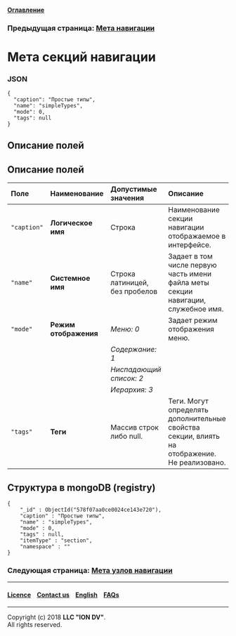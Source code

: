 #### [Оглавление](/docs/ru/index.md)

### Предыдущая страница: [Мета навигации](/docs/ru/2_system_description/metadata_structure/meta_navigation/meta_navigation.md)

# Мета секций навигации

### JSON
```
{
  "caption": "Простые типы",
  "name": "simpleTypes",
  "mode": 0,
  "tags": null
}

```
## Описание полей

## Описание полей

| Поле            | Наименование  | Допустимые значения           | Описание 
|:----------------|:----------------------|:------------------------------|:-----------
|`"caption"`      | **Логическое имя**    | Строка                        | Наименование секции навигации отображаемое в интерфейсе.                    
| `"name"`        | **Системное имя**     | Строка латиницей, без пробелов| Задает в том числе первую часть имени файла меты секции навигации, служебное имя.  
| `"mode"`        | **Режим отображения** | _Меню: 0_                     | Задает режим отображения меню.   
|                 |                       | _Содержание: 1_               |                                  
|                 |                       | _Ниспадающий список: 2_       |                                  
|                 |                       | _Иерархия: 3_                 |                                  
| `"tags"`        | **Теги**              | Массив строк либо null.       | Теги. Могут определять дополнительные свойства секции, влиять на отображение. Не реализовано.   

## Структура в mongoDB (registry)

```
{
    "_id" : ObjectId("578f07aa0ce0024ce143e720"),
    "caption" : "Простые типы",
    "name" : "simpleTypes",
    "mode" : 0,
    "tags" : null,
    "itemType" : "section",
    "namespace" : ""
}
```

### Следующая страница: [Мета узлов навигации](/docs/ru/2_system_description/metadata_structure/meta_navigation/navigation_nodes.md)

--------------------------------------------------------------------------  


 #### [Licence](/LICENCE.md) &ensp;  [Contact us](https://iondv.com) &ensp;  [English](/docs/en/2_system_description/metadata_structure/meta_navigation/navigation_section.md)   &ensp; [FAQs](/faqs.md)  <div><img src="https://mc.iondv.com/watch/local/docs/framework" style="position:absolute; left:-9999px;" height=1 width=1 alt="iondv metrics"></div>         



--------------------------------------------------------------------------  

Copyright (c) 2018 **LLC "ION DV"**.  
All rights reserved. 